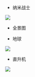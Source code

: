 * 纳米战士
<div>
  <image src="https://github.com/GitHub-bigT/openGL-study/blob/master/opengl-assimp/opengl-assimp/images/nanosuit-1.gif" />
</div>

* 全景图

* 地球
<div>
  <image src="https://github.com/GitHub-bigT/openGL-study/blob/master/opengl-assimp/opengl-assimp/images/earth.gif" />
</div>

* 直升机
<div>
  <image src="https://github.com/GitHub-bigT/openGL-study/blob/master/opengl-assimp/opengl-assimp/images/fly.png" />
</div>
